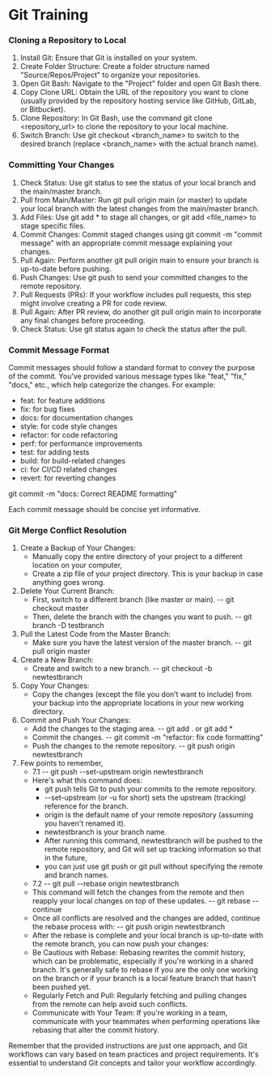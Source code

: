 # Git Training

### Cloning a Repository to Local

1. Install Git: Ensure that Git is installed on your system.
2. Create Folder Structure: Create a folder structure named "Source/Repos/Project" to organize your repositories.
3. Open Git Bash: Navigate to the "Project" folder and open Git Bash there.
4. Copy Clone URL: Obtain the URL of the repository you want to clone (usually provided by the repository hosting service like GitHub, GitLab, or Bitbucket).
5. Clone Repository: In Git Bash, use the command git clone <repository_url> to clone the repository to your local machine.
6. Switch Branch: Use git checkout <branch_name> to switch to the desired branch (replace <branch_name> with the actual branch name).

### Committing Your Changes
1. Check Status: Use git status to see the status of your local branch and the main/master branch.
2. Pull from Main/Master: Run git pull origin main (or master) to update your local branch with the latest changes from the main/master branch.
3. Add Files: Use git add * to stage all changes, or git add <file_name> to stage specific files.
4. Commit Changes: Commit staged changes using git commit -m "commit message" with an appropriate commit message explaining your changes.
5. Pull Again: Perform another git pull origin main to ensure your branch is up-to-date before pushing.
6. Push Changes: Use git push to send your committed changes to the remote repository.
7. Pull Requests (PRs): If your workflow includes pull requests, this step might involve creating a PR for code review.
8. Pull Again: After PR review, do another git pull origin main to incorporate any final changes before proceeding.
9. Check Status: Use git status again to check the status after the pull.

### Commit Message Format
Commit messages should follow a standard format to convey the purpose of the commit. 
You've provided various message types like "feat," "fix," "docs," etc., which help categorize the changes. 
For example:
* feat: for feature additions
* fix: for bug fixes
* docs: for documentation changes
* style: for code style changes
* refactor: for code refactoring
* perf: for performance improvements
* test: for adding tests
* build: for build-related changes
* ci: for CI/CD related changes
* revert: for reverting changes

git commit -m "docs: Correct README formatting"

Each commit message should be concise yet informative.

### Git Merge Conflict Resolution

1. Create a Backup of Your Changes:
   * Manually copy the entire directory of your project to a different location on your computer,
   * Create a zip file of your project directory. This is your backup in case anything goes wrong.
2. Delete Your Current Branch:
   * First, switch to a different branch (like master or main).
     -- git checkout master
   * Then, delete the branch with the changes you want to push.
     -- git branch -D testbranch
3. Pull the Latest Code from the Master Branch:
   * Make sure you have the latest version of the master branch.
     -- git pull origin master
4. Create a New Branch:
   * Create and switch to a new branch.
     -- git checkout -b newtestbranch
5. Copy Your Changes:
   * Copy the changes (except the file you don’t want to include) from your backup into the appropriate locations in your new working directory.
6. Commit and Push Your Changes:
   * Add the changes to the staging area.
     -- git add . or git add *
   * Commit the changes.
     -- git commit -m "refactor: fix code formatting"
   * Push the changes to the remote repository.
     -- git push origin newtestbranch
7. Few points to remember,
     * 7.1 -- git push --set-upstream origin newtestbranch
   * Here's what this command does:
        * git push tells Git to push your commits to the remote repository.
        * --set-upstream (or -u for short) sets the upstream (tracking) reference for the branch.
        * origin is the default name of your remote repository (assuming you haven't renamed it).
        * newtestbranch is your branch name.
        * After running this command, newtestbranch will be pushed to the remote repository, and Git will set up tracking information so that in the future,
        * you can just use git push or git pull without specifying the remote and branch names.
    * 7.2 -- git pull --rebase origin newtestbranch
   * This command will fetch the changes from the remote and then reapply your local changes on top of these updates.
     -- git rebase --continue
   * Once all conflicts are resolved and the changes are added, continue the rebase process with:
     -- git push origin newtestbranch
   * After the rebase is complete and your local branch is up-to-date with the remote branch, you can now push your changes:
   * Be Cautious with Rebase: Rebasing rewrites the commit history, which can be problematic, especially if you're working in a shared branch. It's generally safe to rebase if you are the only one working on the branch or if your branch is a local feature branch that hasn't been pushed yet.
   * Regularly Fetch and Pull: Regularly fetching and pulling changes from the remote can help avoid such conflicts.
   * Communicate with Your Team: If you're working in a team, communicate with your teammates when performing operations like rebasing that alter the commit history.

Remember that the provided instructions are just one approach, and Git workflows can vary based on team practices and project requirements. 
It's essential to understand Git concepts and tailor your workflow accordingly.
